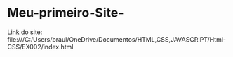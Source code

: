 # Meu-primeiro-Site-
Link do site:
file:///C:/Users/braul/OneDrive/Documentos/HTML,CSS,JAVASCRIPT/Html-CSS/EX002/index.html
